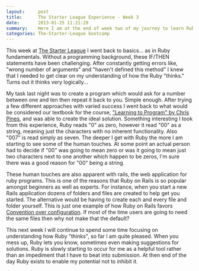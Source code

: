 ```yaml
---
layout:     post
title:      The Starter League Experience - Week 3
date:       2013-01-25 11:21:29
summary:    Here I am at the end of week two of my journey to learn Ruby on Rails 
categories: The-Starter-League bootcamp
---
```


This week at [The Starter League](http://www.starterleague.com/) I went back to basics... as in Ruby fundamentals. Without a programming background, these IF/THEN statements have been challenging. After constantly getting errors like, "wrong number of arguments" and "haven't defined this method" I knew that I needed to get clear on my understanding of how the Ruby "thinks." Turns out it thinks very logically...

My task last night was to create a program which would ask for a number between one and ten then repeat it back to you. Simple enough. After trying a few different approaches with varied success I went back to what would be considered our textbook for the course, ["Learning to Program" by Chris Pines](http://pine.fm/LearnToProgram/), and was able to create the ideal solution. Something interesting I took from this experience, Ruby reads "0" as zero, however it read "00" as a string, meaning just the characters with no inherent functionality. Also "007" is read simply as seven. The deeper I get with Ruby the more I am starting to see some of the human touches. At some point an actual person had to decide if "00" was going to mean zero or was it going to mean just two characters next to one another which happen to be zeros, I'm sure there was a good reason for "00" being a string.

These human touches are also apparent with rails, the web application for ruby programs. This is one of the reasons that Ruby on Rails is so popular amongst beginners as well as experts. For instance, when you start a new Rails application dozens of folders and files are created to help get you started. The alternative would be having to create each and every file and folder yourself. This is just one example of how Ruby on Rails favors [Convention over configuration](http://en.wikipedia.org/wiki/Convention_over_configuration). If most of the time users are going to need the same files then why not make that the default?

This next week I will continue to spend some time focusing on understanding how Ruby "thinks", so far I am quite pleased. When you mess up, Ruby lets you know, sometimes even making suggestions for solutions. Ruby is slowly starting to occur for me as a helpful tool rather than an impediment that I have to beat into submission. At then end of the day Ruby exists to enable my potential not to inhibit it.
